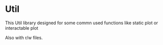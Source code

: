 # Util
This Util library designed for some commn used functions like static plot or interactable plot

Also with r/w files.
